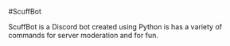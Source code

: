 #ScuffBot

ScuffBot is a Discord bot created using Python is has a variety of commands for server moderation and for fun.
